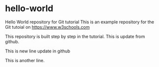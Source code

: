 # hello-world
Hello World repository for Git tutorial
This is an example repository for the Git tutoial on https://www.w3schools.com

This repository is built step by step in the tutorial.
This is update from github.

This is new line update in github

This is another line.
